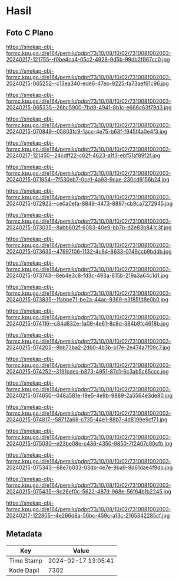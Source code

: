 # Hasil

## Foto C Plano

https://sirekap-obj-formc.kpu.go.id/e164/pemilu/pdpr/73/10/08/10/02/7310081002003-20240217-121755--f0be4ca4-05c2-4928-9d5b-99db2f967cc0.jpg

https://sirekap-obj-formc.kpu.go.id/e164/pemilu/pdpr/73/10/08/10/02/7310081002003-20240215-065252--c13ea340-ede6-47eb-9225-fa73aef61c96.jpg

https://sirekap-obj-formc.kpu.go.id/e164/pemilu/pdpr/73/10/08/10/02/7310081002003-20240215-065335--26bc5900-7bd9-4941-8b1c-e666c63f79d3.jpg

https://sirekap-obj-formc.kpu.go.id/e164/pemilu/pdpr/73/10/08/10/02/7310081002003-20240215-070849--05803fc9-1acc-4e75-b63f-f945f4a0e4f3.jpg

https://sirekap-obj-formc.kpu.go.id/e164/pemilu/pdpr/73/10/08/10/02/7310081002003-20240217-121450--24cdff22-c62f-4623-a1f3-ebf51af89f2f.jpg

https://sirekap-obj-formc.kpu.go.id/e164/pemilu/pdpr/73/10/08/10/02/7310081002003-20240215-071954--7f530eb7-0ce1-4a93-9cae-230cd9156b24.jpg

https://sirekap-obj-formc.kpu.go.id/e164/pemilu/pdpr/73/10/08/10/02/7310081002003-20240215-072923--ce0a0efa-8849-4473-8897-cb9ca7272945.jpg

https://sirekap-obj-formc.kpu.go.id/e164/pemilu/pdpr/73/10/08/10/02/7310081002003-20240215-073035--8abb602f-6083-40e9-bb7b-d2e83b841c3f.jpg

https://sirekap-obj-formc.kpu.go.id/e164/pemilu/pdpr/73/10/08/10/02/7310081002003-20240215-073635--47697f06-1132-4c84-8633-0749ccb9bddb.jpg

https://sirekap-obj-formc.kpu.go.id/e164/pemilu/pdpr/73/10/08/10/02/7310081002003-20240215-073743--8eb4e3c8-fd3c-493a-815b-219a3a64c1d1.jpg

https://sirekap-obj-formc.kpu.go.id/e164/pemilu/pdpr/73/10/08/10/02/7310081002003-20240215-073835--1fabbe71-be2a-44ac-9369-e3f85fd8e0b0.jpg

https://sirekap-obj-formc.kpu.go.id/e164/pemilu/pdpr/73/10/08/10/02/7310081002003-20240215-074116--c84d832e-1a09-4e61-8c9d-384b9fc4618b.jpg

https://sirekap-obj-formc.kpu.go.id/e164/pemilu/pdpr/73/10/08/10/02/7310081002003-20240215-074205--9bb73ba2-2db0-4b3b-b17e-2e474a7f09c7.jpg

https://sirekap-obj-formc.kpu.go.id/e164/pemilu/pdpr/73/10/08/10/02/7310081002003-20240215-074252--3191cdea-b873-4951-87d1-6c3ab5c65ccc.jpg

https://sirekap-obj-formc.kpu.go.id/e164/pemilu/pdpr/73/10/08/10/02/7310081002003-20240215-074650--048a581e-f9e5-4e9b-9889-2a5564e3de80.jpg

https://sirekap-obj-formc.kpu.go.id/e164/pemilu/pdpr/73/10/08/10/02/7310081002003-20240215-074817--58712a68-c735-44e1-88b7-4d8199e9cf71.jpg

https://sirekap-obj-formc.kpu.go.id/e164/pemilu/pdpr/73/10/08/10/02/7310081002003-20240215-075030--e23be08e-c436-4350-9850-7f2407c90cfb.jpg

https://sirekap-obj-formc.kpu.go.id/e164/pemilu/pdpr/73/10/08/10/02/7310081002003-20240215-075343--68e7b033-03db-4e7e-9ba9-8d61dae4f9db.jpg

https://sirekap-obj-formc.kpu.go.id/e164/pemilu/pdpr/73/10/08/10/02/7310081002003-20240215-075435--9c26ef0c-5622-487d-968e-56f64b1b2245.jpg

https://sirekap-obj-formc.kpu.go.id/e164/pemilu/pdpr/73/10/08/10/02/7310081002003-20240217-122805--4e266d8a-56bc-459c-a13c-2165342285cf.jpg


## Metadata

| Key        | Value               |
| ---------- | ------------------- |
| Time Stamp | 2024-02-17 13:05:41 |
| Kode Dapil | 7302                |




